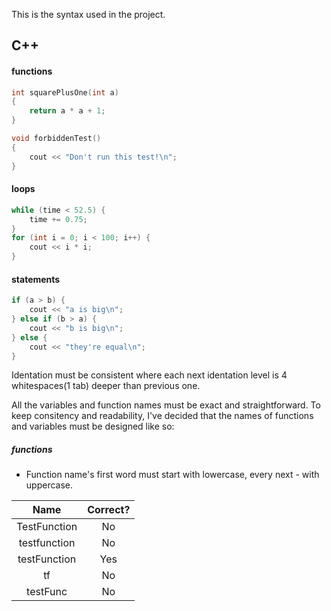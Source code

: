 This is the syntax used in the project.

## C++
#### functions
```c++
int squarePlusOne(int a)
{
	return a * a + 1;
}

void forbiddenTest()
{
	cout << "Don't run this test!\n";
}
```
#### loops
```c++
while (time < 52.5) {
	time += 0.75;
}
for (int i = 0; i < 100; i++) {
	cout << i * i;
}
```
#### statements
```c++
if (a > b) {
	cout << "a is big\n";
} else if (b > a) {
	cout << "b is big\n";
} else {
	cout << "they're equal\n";
}
```

Identation must be consistent where each next identation level is 4 whitespaces(1 tab) deeper than previous one.

All the variables and function names must be exact and straightforward. To keep consitency and readability, I've decided that the names of functions and variables must be designed like so:

##### functions
* Function name's first word must start with lowercase, every next - with uppercase.

| Name         | Correct? |
|:------------:|:--------:|
| TestFunction | No       |
| testfunction | No       |
| testFunction | Yes      |
| tf           | No       |
| testFunc     | No       |
